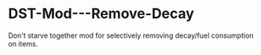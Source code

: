 # DST-Mod---Remove-Decay
Don't starve together mod for selectively removing decay/fuel consumption on items.
